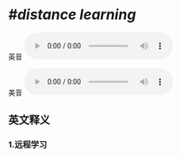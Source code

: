 # ***\#distance learning*** 
英音
<audio src="./media/distance learning1.aac" controls="controls"></audio>

美音
<audio src="./media/distance learning2.aac" controls="controls"></audio>



  

英文释义
---
### 1.**远程学习**  


